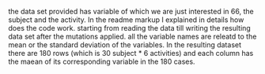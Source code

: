 the data set provided has  variable of which we are just interested in 66, the subject and the activity. In the readme markup I explained in details how does the code work. starting from reading the data till writing the resulting data set after the mutations applied.
all the variable names are releatd to the mean or the standard deviation of the variables.
In the resulting dataset there are 180 rows (which is 30 subject * 6 activities) and each column has the maean of its corresponding variable in the 180 cases.
